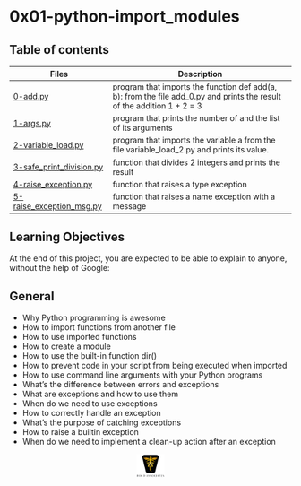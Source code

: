 # 0x01-python-import_modules

## Table of contents

| Files                                                                                                                                                                     | Description                                                                                                             |
| ------------------------------------------------------------------------------------------------------------------------------------------------------------------------- | ----------------------------------------------------------------------------------------------------------------------- |
| [0-add.py](https://github.com/ronroeandassociates/holbertonschool-higher_level_programming/blob/main/0x01-python-import_modules/0-add.py)                                 | program that imports the function def add(a, b): from the file add_0.py and prints the result of the addition 1 + 2 = 3 |
| [1-args.py](https://github.com/ronroeandassociates/holbertonschool-higher_level_programming/blob/main/0x01-python-import_modules/1-args.py)                               | program that prints the number of and the list of its arguments                                                         |
| [2-variable_load.py](https://github.com/ronroeandassociates/holbertonschool-higher_level_programming/blob/main/0x01-python-import_modules/2-variable_load.py)             | program that imports the variable a from the file variable_load_2.py and prints its value.                              |
| [3-safe_print_division.py](https://github.com/ronroeandassociates/holbertonschool-higher_level_programming/blob/main/0x01-python-import_modules/3-safe_print_division.py) | function that divides 2 integers and prints the result                                                                  |
| [4-raise_exception.py](https://github.com/ronroeandassociates/holbertonschool-higher_level_programming/blob/main/0x01-python-import_modules/4-raise_exception.py)         | function that raises a type exception                                                                                   |
| [5-raise_exception_msg.py](https://github.com/ronroeandassociates/holbertonschool-higher_level_programming/blob/main/0x01-python-import_modules/5-raise_exception_msg.py) | function that raises a name exception with a message                                                                    |

## Learning Objectives

At the end of this project, you are expected to be able to explain to anyone, without the help of Google:

## General

- Why Python programming is awesome
- How to import functions from another file
- How to use imported functions
- How to create a module
- How to use the built-in function dir()
- How to prevent code in your script from being executed when imported
- How to use command line arguments with your Python programs
- What’s the difference between errors and exceptions
- What are exceptions and how to use them
- When do we need to use exceptions
- How to correctly handle an exception
- What’s the purpose of catching exceptions
- How to raise a builtin exception
- When do we need to implement a clean-up action after an exception

<p align="center">
<img src="/images/roeHR-01.png" width=10% height=10%>
</p>
